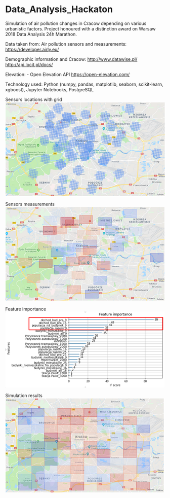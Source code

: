 # Data_Analysis_Hackaton

Simulation of air pollution changes in Cracow depending on various urbanistic factors. Project honoured with a distinction award on Warsaw 2018 Data Analysis 24h Marathon.

Data taken from:
Air pollution sensors and measurements:
https://developer.airly.eu/

Demographic information and Cracow:
http://www.datawise.pl/
http://api.locit.pl/docs/

Elevation: - Open Elevation API
https://open-elevation.com/

Technology used: Python (numpy, pandas, matplotlib, seaborn, scikit-learn, xgboost), Jupyter Notebooks, PostgreSQL

Sensors locations with grid
![Screenshot](images_and_presentation/sensor_location_with_grid.png)

Sensors measurements
![Screenshot](images_and_presentation/sensor_measurements.png)

Feature importance
![Screenshot](images_and_presentation/feature_importance.png)

Simulation results
![Screenshot](images_and_presentation/simulation_results.png)
